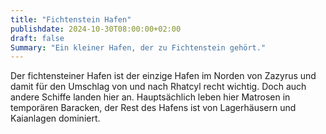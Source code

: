 ```yaml
---
title: "Fichtenstein Hafen"
publishdate: 2024-10-30T08:00:00+02:00
draft: false
Summary: "Ein kleiner Hafen, der zu Fichtenstein gehört."
---
```

Der fichtensteiner Hafen ist der einzige Hafen im Norden von Zazyrus und damit für den Umschlag von und nach Rhatcyl recht wichtig. Doch auch andere Schiffe landen hier an. Hauptsächlich leben hier Matrosen in temporären Baracken, der Rest des Hafens ist von Lagerhäusern und Kaianlagen dominiert.
